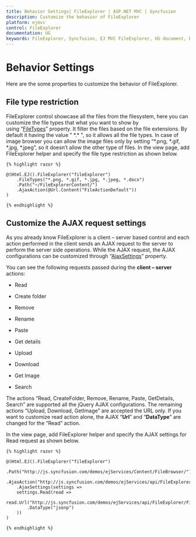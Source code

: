 ```yaml
---
title: Behavior Settings| FileExplorer | ASP.NET MVC | Syncfusion
description: Customize the behavior of FileExplorer
platform: ejmvc
control: FileExplorer
documentation: UG
keywords: FileExplorer, Syncfusion, EJ MVC FileExplorer, UG document, Behavior settings
---
```


# Behavior Settings

Here are the some properties to customize the behavior of FileExplorer.

## File type restriction

FileExplorer control showcase all the files from the filesystem, here you can customize the file types that what you want to show by using “[FileTypes](http://help.syncfusion.com/js/api/ejfileexplorer#members:filetypes)” property. It filter the files based on the file extensions.
By default it having the value " \*.\* ", so it allows all the file types. In case of image browser you can allow the image files only by setting “*.png, *.gif, *.jpg, *.jpeg”, so it doesn’t allow the other type of files.
In the view page, add FileExplorer helper and specify the file type restriction as shown below.

    
    {% highlight razor %}
    
    @(Html.EJ().FileExplorer("fileExplorer")
        .FileTypes("*.png, *.gif, *.jpg, *.jpeg, *.docx")
        .Path("~/FileExplorerContent/")
        .AjaxAction(@Url.Content("FileActionDefault"))
    )
    
    {% endhighlight %}

## Customize the AJAX request settings

As you already know FileExplorer is a client – server based control and each action performed in the client sends an AJAX request to the server to perform the server side operations. While the AJAX request, the AJAX configurations can be customized through “[AjaxSettings](http://help.syncfusion.com/js/api/ejfileexplorer#members:ajaxsettings)” property.

You can see the following requests passed during the **client – server** actions:

* Read

* Create folder

* Remove

* Rename

* Paste

* Get details

* Upload

* Download

* Get Image

* Search

The actions “Read, CreateFolder, Remove, Rename, Paste, GetDetails, Search” are supported all the jQuery AJAX configurations. The remaining actions “Upload, Download, GetImage” are accepted the URL only.
If you want to customize read action alone, the AJAX “**Url**” and “**DataType**” are changed for the “Read” action.

In the view page, add FileExplorer helper and specify the AJAX settings for Read request as shown below.
    
    {% highlight razor %}
    
    @(Html.EJ().FileExplorer("fileExplorer")
        .Path("http://js.syncfusion.com/demos/ejServices/Content/FileBrowser/")
        .AjaxAction("http://js.syncfusion.com/demos/ejServices/api/FileExplorer/FileOperations")
        .AjaxSettings(settings =>
        settings.Read(read =>
            read.Url("http://js.syncfusion.com/demos/ejServices/api/FileExplorer/FileOperationsCors")
            .DataType("jsonp")
        ))
    )
    
    {% endhighlight %}
    
